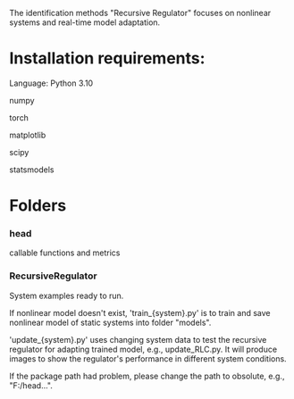 The identification methods "Recursive Regulator" focuses on nonlinear systems and real-time model adaptation.


# Installation requirements:

Language: Python 3.10

numpy 

torch 

matplotlib

scipy

statsmodels

# Folders

### head
callable functions and metrics

### RecursiveRegulator

System examples ready to run.

If nonlinear model doesn't exist, 'train_{system}.py' is to train and save nonlinear model of static systems into folder "models".

'update_{system}.py' uses changing system data to test the recursive regulator for adapting trained model, e.g., update_RLC.py. It will produce images to show the regulator's performance in different system conditions.

If the package path had problem, please change the path to obsolute, e.g., "F:/head...". 
